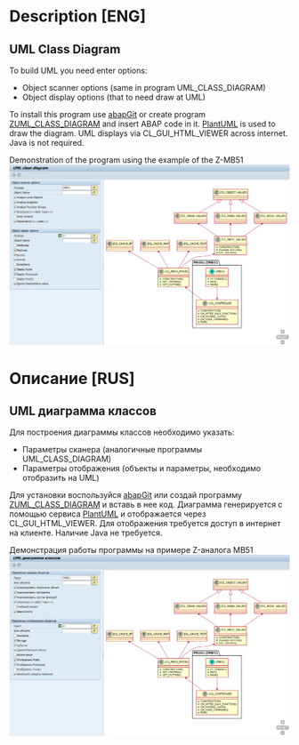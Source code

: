 # Description [ENG]

## UML Class Diagram

 To build UML you need enter options:
 - Object scanner options (same in program UML_CLASS_DIAGRAM)
 - Object display options (that to need draw at UML)

To install this program use [abapGit](https://github.com/abapGit/abapGit/) or create program [ZUML_CLASS_DIAGRAM](https://github.com/coreline/ZUML_DIAGRAM/blob/main/src/zuml_class_diagram.prog.abap) and insert ABAP code in it. [PlantUML](http://www.plantuml.com/) is used to draw the diagram. UML displays via CL_GUI_HTML_VIEWER across internet. Java is not required.


Demonstration of the program using the example of the Z-MB51
![UML Class Diagramm example for ZMB51](https://raw.githubusercontent.com/coreline/ZUML_DIAGRAM/main/img/demo_zmb51_en.png)

# Описание [RUS]

## UML диаграмма классов

 Для построения диаграммы классов необходимо указать:
 - Параметры сканера (аналогичные программы UML_CLASS_DIAGRAM)
 - Параметры отображения (объекты и параметры, необходимо отобразить на UML)

Для установки воспользуйся [abapGit](https://github.com/abapGit/abapGit/) или создай программу [ZUML_CLASS_DIAGRAM](https://github.com/coreline/ZUML_DIAGRAM/blob/main/src/zuml_class_diagram.prog.abap) и вставь в нее код. Диаграмма генерируется с помощью сервиса [PlantUML](http://www.plantuml.com/) и отображается через CL_GUI_HTML_VIEWER. Для отображения требуется доступ в интернет на клиенте. Наличие Java не требуется.


Демонстрация работы программы на примере Z-аналога MB51
![Пример диаграммы классов расширенной MB51](https://raw.githubusercontent.com/coreline/ZUML_DIAGRAM/main/img/demo_zmb51_ru.png)
 

 
 
 
